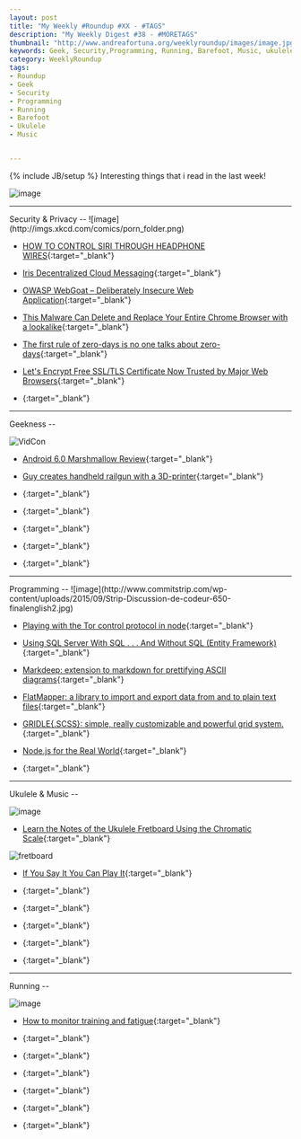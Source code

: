 ```yaml
---
layout: post
title: "My Weekly #Roundup #XX - #TAGS"
description: "My Weekly Digest #38 - #MORETAGS"
thumbnail: "http://www.andreafortuna.org/weeklyroundup/images/image.jpg"
keywords: Geek, Security,Programming, Running, Barefoot, Music, ukulele, transcription
category: WeeklyRoundup
tags: 
- Roundup
- Geek
- Security
- Programming
- Running
- Barefoot
- Ukulele
- Music


---
```

{% include JB/setup %}
Interesting things that i read in the last week!

![image](/weeklyroundup/images/image.jpg)
<!-- more -->
<hr/>
Security & Privacy
--
![image](http://imgs.xkcd.com/comics/porn_folder.png)

- [HOW TO CONTROL SIRI THROUGH HEADPHONE WIRES](http://hackaday.com/2015/10/19/how-to-control-siri-through-headphone-wires/){:target="_blank"}

- [Iris Decentralized Cloud Messaging](http://bravenewgeek.com/iris-decentralized-cloud-messaging/){:target="_blank"}

- [OWASP WebGoat – Deliberately Insecure Web Application](http://www.darknet.org.uk/2015/10/owasp-webgoat-deliberately-insecure-web-application/){:target="_blank"}

- [This Malware Can Delete and Replace Your Entire Chrome Browser with a lookalike](http://thehackernews.com/2015/10/malware-chome.html){:target="_blank"}

- [The first rule of zero-days is no one talks about zero-days](http://arstechnica.com/security/2015/10/the-rise-of-the-zero-day-market/){:target="_blank"}

- [Let's Encrypt Free SSL/TLS Certificate Now Trusted by Major Web Browsers](http://thehackernews.com/2015/10/lets-encrypt-free-ssl-certificate.html){:target="_blank"}

- [](){:target="_blank"}


<hr/>
Geekness
--

![VidCon](http://www.commitstrip.com/wp-content/uploads/2015/10/strip-salon-650-en.jpg)

- [Android 6.0 Marshmallow Review](http://recode.net/2015/10/15/android-6-0-marshmallow-review/){:target="_blank"}

- [Guy creates handheld railgun with a 3D-printer](http://www.engadget.com/2015/10/19/3d-printed-handheld-railgun/){:target="_blank"}

- [](){:target="_blank"}

- [](){:target="_blank"}

- [](){:target="_blank"}

- [](){:target="_blank"}

- [](){:target="_blank"}


<hr/>
Programming
--
![image](http://www.commitstrip.com/wp-content/uploads/2015/09/Strip-Discussion-de-codeur-650-finalenglish2.jpg)

- [Playing with the Tor control protocol in node](https://gist.github.com/dustyfresh/eb967a19d53df4a3434f){:target="_blank"}

- [Using SQL Server With SQL . . . And Without SQL (Entity Framework)](http://www.codeproject.com/Tips/1031605/Using-SQL-Server-With-SQL-And-Without-SQL-Entity-F){:target="_blank"}

- [Markdeep: extension to markdown for prettifying ASCII diagrams](http://casual-effects.com/markdeep/){:target="_blank"}

- [FlatMapper: a library to import and export data from and to plain text files](http://www.codeproject.com/Articles/1041237/Flatmapper){:target="_blank"}

- [GRIDLE{.SCSS}: simple, really customizable and powerful grid system.](http://gridle.org/){:target="_blank"}

- [Node.js for the Real World](http://www.technology-ebay.de/the-teams/mobile-de/blog/nodejs-real-world){:target="_blank"}

- [](){:target="_blank"}


<hr/>
Ukulele & Music
--

![image](http://rlv.zcache.co.nz/ukulele_player_sticker-r168886474a7f4e76b354d4391e20eb78_v9wf3_8byvr_324.jpg)

- [Learn the Notes of the Ukulele Fretboard Using the Chromatic Scale](http://ukenut.com/natural-notes-on-the-fretboard/){:target="_blank"}

![fretboard](http://ukenut.com/wp-content/uploads/2015/10/capture6.png)

- [If You Say It You Can Play It](http://ukulelego.com/tips/say-can-play/){:target="_blank"}

- [](){:target="_blank"}

- [](){:target="_blank"}

- [](){:target="_blank"}

- [](){:target="_blank"}

- [](){:target="_blank"}


<hr/>
Running
--

![image](http://runninghumor.com/wp-content/blogs.dir/3/files/2013/07/hows-diet-going.jpg)

- [How to monitor training and fatigue](http://www.runnersworld.co.uk/gear/how-to-monitor-training-and-fatigue/14094.html){:target="_blank"}

- [](){:target="_blank"}

- [](){:target="_blank"}

- [](){:target="_blank"}

- [](){:target="_blank"}

- [](){:target="_blank"}

- [](){:target="_blank"}




